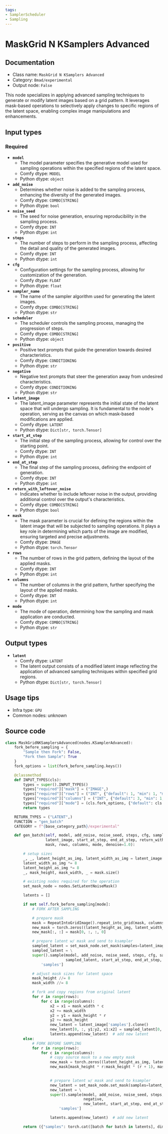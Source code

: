 ```yaml
---
tags:
- SamplerScheduler
- Sampling
---
```


# MaskGrid N KSamplers Advanced
## Documentation
- Class name: `MaskGrid N KSamplers Advanced`
- Category: `Bmad/experimental`
- Output node: `False`

This node specializes in applying advanced sampling techniques to generate or modify latent images based on a grid pattern. It leverages mask-based operations to selectively apply changes to specific regions of the latent space, enabling complex image manipulations and enhancements.
## Input types
### Required
- **`model`**
    - The model parameter specifies the generative model used for sampling operations within the specified regions of the latent space.
    - Comfy dtype: `MODEL`
    - Python dtype: `object`
- **`add_noise`**
    - Determines whether noise is added to the sampling process, enhancing the diversity of the generated images.
    - Comfy dtype: `COMBO[STRING]`
    - Python dtype: `bool`
- **`noise_seed`**
    - The seed for noise generation, ensuring reproducibility in the sampling process.
    - Comfy dtype: `INT`
    - Python dtype: `int`
- **`steps`**
    - The number of steps to perform in the sampling process, affecting the detail and quality of the generated images.
    - Comfy dtype: `INT`
    - Python dtype: `int`
- **`cfg`**
    - Configuration settings for the sampling process, allowing for customization of the generation.
    - Comfy dtype: `FLOAT`
    - Python dtype: `float`
- **`sampler_name`**
    - The name of the sampler algorithm used for generating the latent images.
    - Comfy dtype: `COMBO[STRING]`
    - Python dtype: `str`
- **`scheduler`**
    - The scheduler controls the sampling process, managing the progression of steps.
    - Comfy dtype: `COMBO[STRING]`
    - Python dtype: `object`
- **`positive`**
    - Positive text prompts that guide the generation towards desired characteristics.
    - Comfy dtype: `CONDITIONING`
    - Python dtype: `str`
- **`negative`**
    - Negative text prompts that steer the generation away from undesired characteristics.
    - Comfy dtype: `CONDITIONING`
    - Python dtype: `str`
- **`latent_image`**
    - The latent_image parameter represents the initial state of the latent space that will undergo sampling. It is fundamental to the node's operation, serving as the canvas on which mask-based modifications are applied.
    - Comfy dtype: `LATENT`
    - Python dtype: `Dict[str, torch.Tensor]`
- **`start_at_step`**
    - The initial step of the sampling process, allowing for control over the starting point.
    - Comfy dtype: `INT`
    - Python dtype: `int`
- **`end_at_step`**
    - The final step of the sampling process, defining the endpoint of generation.
    - Comfy dtype: `INT`
    - Python dtype: `int`
- **`return_with_leftover_noise`**
    - Indicates whether to include leftover noise in the output, providing additional control over the output's characteristics.
    - Comfy dtype: `COMBO[STRING]`
    - Python dtype: `bool`
- **`mask`**
    - The mask parameter is crucial for defining the regions within the latent image that will be subjected to sampling operations. It plays a key role in determining which parts of the image are modified, ensuring targeted and precise adjustments.
    - Comfy dtype: `IMAGE`
    - Python dtype: `torch.Tensor`
- **`rows`**
    - The number of rows in the grid pattern, defining the layout of the applied masks.
    - Comfy dtype: `INT`
    - Python dtype: `int`
- **`columns`**
    - The number of columns in the grid pattern, further specifying the layout of the applied masks.
    - Comfy dtype: `INT`
    - Python dtype: `int`
- **`mode`**
    - The mode of operation, determining how the sampling and mask application are conducted.
    - Comfy dtype: `COMBO[STRING]`
    - Python dtype: `str`
## Output types
- **`latent`**
    - Comfy dtype: `LATENT`
    - The latent output consists of a modified latent image reflecting the application of advanced sampling techniques within specified grid regions.
    - Python dtype: `Dict[str, torch.Tensor]`
## Usage tips
- Infra type: `GPU`
- Common nodes: unknown


## Source code
```python
class MaskGridNKSamplersAdvanced(nodes.KSamplerAdvanced):
    fork_before_sampling = {
        "Sample then Fork": False,
        "Fork then Sample": True
    }
    fork_options = list(fork_before_sampling.keys())

    @classmethod
    def INPUT_TYPES(cls):
        types = super().INPUT_TYPES()
        types["required"]["mask"] = ("IMAGE",)
        types["required"]["rows"] = ("INT", {"default": 1, "min": 1, "max": 16})
        types["required"]["columns"] = ("INT", {"default": 3, "min": 1, "max": 16})
        types["required"]["mode"] = (cls.fork_options, {"default": cls.fork_options[0]})
        return types

    RETURN_TYPES = ("LATENT",)
    FUNCTION = "gen_batch"
    CATEGORY = f"{base_category_path}/experimental"

    def gen_batch(self, model, add_noise, noise_seed, steps, cfg, sampler_name, scheduler, positive, negative,
                  latent_image, start_at_step, end_at_step, return_with_leftover_noise,
                  mask, rows, columns, mode, denoise=1.0):

        # setup sizes
        _, _, latent_height_as_img, latent_width_as_img = latent_image['samples'].size()
        latent_width_as_img *= 8
        latent_height_as_img *= 8
        _, mask_height, mask_width, _ = mask.size()

        # existing nodes required for the operation
        set_mask_node = nodes.SetLatentNoiseMask()

        latents = []

        if not self.fork_before_sampling[mode]:
            # FORK AFTER SAMPLING

            # prepare mask
            mask = RepeatIntoGridImage().repeat_into_grid(mask, columns, rows)[0]
            new_mask = torch.zeros((latent_height_as_img, latent_width_as_img))
            new_mask[:, :] = mask[0, :, :, 0]

            # prepare latent w/ mask and send to ksampler
            sampled_latent = set_mask_node.set_mask(samples=latent_image, mask=new_mask)[0]
            sampled_latent = \
            super().sample(model, add_noise, noise_seed, steps, cfg, sampler_name, scheduler, positive, negative,
                           sampled_latent, start_at_step, end_at_step, return_with_leftover_noise, denoise)[0][
                'samples']

            # adjust mask sizes for latent space
            mask_height //= 8
            mask_width //= 8

            # fork and copy regions from original latent
            for r in range(rows):
                for c in range(columns):
                    x2 = x1 = mask_width * c
                    x2 += mask_width
                    y2 = y1 = mask_height * r
                    y2 += mask_height
                    new_latent = latent_image['samples'].clone()
                    new_latent[0, :, y1:y2, x1:x2] = sampled_latent[0, :, y1:y2, x1:x2]
                    latents.append(new_latent)  # add new latent
        else:
            # FORK BEFORE SAMPLING
            for r in range(rows):
                for c in range(columns):
                    # copy source mask to a new empty mask
                    new_mask = torch.zeros((latent_height_as_img, latent_width_as_img))
                    new_mask[mask_height * r:mask_height * (r + 1), mask_width * c:mask_width * (c + 1)] = mask[0, :, :,
                                                                                                           0]

                    # prepare latent w/ mask and send to ksampler
                    new_latent = set_mask_node.set_mask(samples=latent_image.copy(), mask=new_mask)[0]
                    new_latent = \
                    super().sample(model, add_noise, noise_seed, steps, cfg, sampler_name, scheduler, positive,
                                   negative,
                                   new_latent, start_at_step, end_at_step, return_with_leftover_noise, denoise)[0][
                        'samples']

                    latents.append(new_latent)  # add new latent

        return ({"samples": torch.cat([batch for batch in latents], dim=0)},)

```
